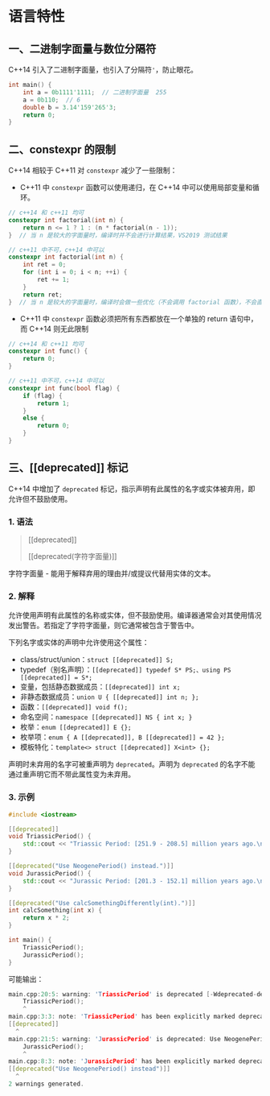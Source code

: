 # 语言特性

## 一、二进制字面量与数位分隔符

C++14 引入了二进制字面量，也引入了分隔符`'`，防止眼花。

```c++
int main() {
    int a = 0b1111'1111;  // 二进制字面量  255
    a = 0b110;  // 6
    double b = 3.14'159'265'3;
    return 0;
}
```

## 二、constexpr 的限制

C++14 相较于 C++11 对 `constexpr` 减少了一些限制：

- C++11 中 `constexpr` 函数可以使用递归，在 C++14 中可以使用局部变量和循环。

```c++
// c++14 和 c++11 均可
constexpr int factorial(int n) {  
    return n <= 1 ? 1 : (n * factorial(n - 1));
}  // 当 n 是较大的字面量时，编译时并不会进行计算结果，VS2019 测试结果

// c++11 中不可，c++14 中可以
constexpr int factorial(int n) {  
    int ret = 0;
    for (int i = 0; i < n; ++i) {
        ret += 1;
    }
    return ret;
}  // 当 n 是较大的字面量时，编译时会做一些优化（不会调用 factorial 函数），不会直接计算出结果，VS2019 测试结果
```

- C++11 中 `constexpr` 函数必须把所有东西都放在一个单独的 return 语句中，而 C++14 则无此限制

```c++
// c++14 和 c++11 均可
constexpr int func() {  
    return 0;
}

// c++11 中不可，c++14 中可以
constexpr int func(bool flag) {  
    if (flag) {
        return 1;
    }
    else {
        return 0;
    }
}
```

## 三、[[deprecated]] 标记

C++14 中增加了 `deprecated` 标记，指示声明有此属性的名字或实体被弃用，即允许但不鼓励使用。

### 1. 语法

> [[deprecated]]
>
> [[deprecated(字符字面量)]]

字符字面量 - 能用于解释弃用的理由并/或提议代替用实体的文本。

### 2. 解释

允许使用声明有此属性的名称或实体，但不鼓励使用。编译器通常会对其使用情况发出警告。若指定了字符字面量，则它通常被包含于警告中。

下列名字或实体的声明中允许使用这个属性：

- class/struct/union：`struct [[deprecated]] S;`
- typedef（别名声明）：`[[deprecated]] typedef S* PS;、using PS [[deprecated]] = S*;`
- 变量，包括静态数据成员：`[[deprecated]] int x;`
- 非静态数据成员：`union U { [[deprecated]] int n; };`
- 函数：`[[deprecated]] void f();`
- 命名空间：`namespace [[deprecated]] NS { int x; }`
- 枚举：`enum [[deprecated]] E {};`
- 枚举项：`enum { A [[deprecated]], B [[deprecated]] = 42 };`
- 模板特化：`template<> struct [[deprecated]] X<int> {};`

声明时未弃用的名字可被重声明为 `deprecated`。声明为 `deprecated` 的名字不能通过重声明它而不带此属性变为未弃用。

### 3. 示例

```c++
#include <iostream>

[[deprecated]]
void TriassicPeriod() {
    std::cout << "Triassic Period: [251.9 - 208.5] million years ago.\n";
}

[[deprecated("Use NeogenePeriod() instead.")]]
void JurassicPeriod() {
    std::cout << "Jurassic Period: [201.3 - 152.1] million years ago.\n";
}

[[deprecated("Use calcSomethingDifferently(int).")]]
int calcSomething(int x) {
    return x * 2;
}

int main() {
    TriassicPeriod();
    JurassicPeriod();
}
```

可能输出：

```cpp
main.cpp:20:5: warning: 'TriassicPeriod' is deprecated [-Wdeprecated-declarations]
    TriassicPeriod();
    ^
main.cpp:3:3: note: 'TriassicPeriod' has been explicitly marked deprecated here
[[deprecated]]
  ^
main.cpp:21:5: warning: 'JurassicPeriod' is deprecated: Use NeogenePeriod() instead [-Wdeprecated-declarations]
    JurassicPeriod();
    ^
main.cpp:8:3: note: 'JurassicPeriod' has been explicitly marked deprecated here
[[deprecated("Use NeogenePeriod() instead")]]
  ^
2 warnings generated.
```

